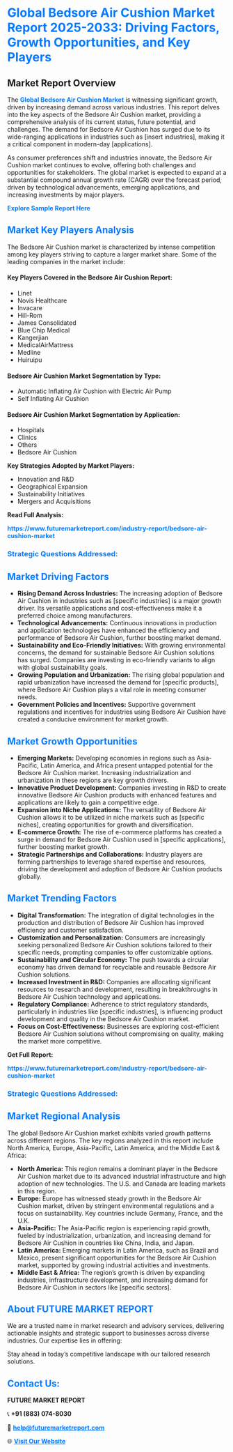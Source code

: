 <h1 style="color: #007BFF;">Global Bedsore Air Cushion Market Report 2025-2033: Driving Factors, Growth Opportunities, and Key Players</h1>

<section id="overview">
<h2>Market Report Overview</h2>
<p>The <a href="https://www.futuremarketreport.com/industry-report/bedsore-air-cushion-market" style="color: #007BFF; text-decoration: none;"><strong>Global Bedsore Air Cushion Market</strong></a> is witnessing significant growth, driven by increasing demand across various industries. This report delves into the key aspects of the Bedsore Air Cushion market, providing a comprehensive analysis of its current status, future potential, and challenges. The demand for Bedsore Air Cushion has surged due to its wide-ranging applications in industries such as [insert industries], making it a critical component in modern-day [applications].</p>
<p>As consumer preferences shift and industries innovate, the Bedsore Air Cushion market continues to evolve, offering both challenges and opportunities for stakeholders. The global market is expected to expand at a substantial compound annual growth rate (CAGR) over the forecast period, driven by technological advancements, emerging applications, and increasing investments by major players.</p>
</section>

<section id="overview">
<p><a href="https://www.futuremarketreport.com/request-sample/reportId=122523" style="color: #007BFF; text-decoration: none;"><strong>Explore Sample Report Here</strong></a></p>
</section>

<section id="key-players">
<h2 style="color: #007BFF;">Market Key Players Analysis</h2>
<p>The Bedsore Air Cushion market is characterized by intense competition among key players striving to capture a larger market share. Some of the leading companies in the market include:</p>
<h4>Key Players Covered in the Bedsore Air Cushion Report:</h4>
<ul><li>Linet</li><li>Novis Healthcare</li><li>Invacare</li><li>Hill-Rom</li><li>James Consolidated</li><li>Blue Chip Medical</li><li>Kangerjian</li><li>MedicalAirMattress</li><li>Medline</li><li>Huiruipu</li></ul>
<h4>Bedsore Air Cushion Market Segmentation by Type:</h4>
<ul><li>Automatic Inflating Air Cushion with Electric Air Pump</li><li>Self Inflating Air Cushion</li></ul>

<h4>Bedsore Air Cushion Market Segmentation by Application:</h4>
<ul><li>Hospitals</li><li>Clinics</li><li>Others</li><li>Bedsore Air Cushion</li></ul>
<p><strong>Key Strategies Adopted by Market Players:</strong></p>
<ul>
<li>Innovation and R&D</li>
<li>Geographical Expansion</li>
<li>Sustainability Initiatives</li>
<li>Mergers and Acquisitions</li>
</ul>
</section>

<section>
<p><strong>Read Full Analysis: </strong></p><a href="https://www.futuremarketreport.com/industry-report/bedsore-air-cushion-market" style="color: #007BFF; text-decoration: none;"><strong>https://www.futuremarketreport.com/industry-report/bedsore-air-cushion-market</strong></a>
<h3 style="color: #007BFF;">Strategic Questions Addressed:</h3>
</section>

<section id="driving-factors">
<h2 style="color: #007BFF;">Market Driving Factors</h2>
<ul>
<li><strong>Rising Demand Across Industries:</strong> The increasing adoption of Bedsore Air Cushion in industries such as [specific industries] is a major growth driver. Its versatile applications and cost-effectiveness make it a preferred choice among manufacturers.</li>
<li><strong>Technological Advancements:</strong> Continuous innovations in production and application technologies have enhanced the efficiency and performance of Bedsore Air Cushion, further boosting market demand.</li>
<li><strong>Sustainability and Eco-Friendly Initiatives:</strong> With growing environmental concerns, the demand for sustainable Bedsore Air Cushion solutions has surged. Companies are investing in eco-friendly variants to align with global sustainability goals.</li>
<li><strong>Growing Population and Urbanization:</strong> The rising global population and rapid urbanization have increased the demand for [specific products], where Bedsore Air Cushion plays a vital role in meeting consumer needs.</li>
<li><strong>Government Policies and Incentives:</strong> Supportive government regulations and incentives for industries using Bedsore Air Cushion have created a conducive environment for market growth.</li>
</ul>
</section>

<section id="growth-opportunities">
<h2 style="color: #007BFF;">Market Growth Opportunities</h2>
<ul>
<li><strong>Emerging Markets:</strong> Developing economies in regions such as Asia-Pacific, Latin America, and Africa present untapped potential for the Bedsore Air Cushion market. Increasing industrialization and urbanization in these regions are key growth drivers.</li>
<li><strong>Innovative Product Development:</strong> Companies investing in R&D to create innovative Bedsore Air Cushion products with enhanced features and applications are likely to gain a competitive edge.</li>
<li><strong>Expansion into Niche Applications:</strong> The versatility of Bedsore Air Cushion allows it to be utilized in niche markets such as [specific niches], creating opportunities for growth and diversification.</li>
<li><strong>E-commerce Growth:</strong> The rise of e-commerce platforms has created a surge in demand for Bedsore Air Cushion used in [specific applications], further boosting market growth.</li>
<li><strong>Strategic Partnerships and Collaborations:</strong> Industry players are forming partnerships to leverage shared expertise and resources, driving the development and adoption of Bedsore Air Cushion products globally.</li>
</ul>
</section>

<section id="trending-factors">
<h2 style="color: #007BFF;">Market Trending Factors</h2>
<ul>
<li><strong>Digital Transformation:</strong> The integration of digital technologies in the production and distribution of Bedsore Air Cushion has improved efficiency and customer satisfaction.</li>
<li><strong>Customization and Personalization:</strong> Consumers are increasingly seeking personalized Bedsore Air Cushion solutions tailored to their specific needs, prompting companies to offer customizable options.</li>
<li><strong>Sustainability and Circular Economy:</strong> The push towards a circular economy has driven demand for recyclable and reusable Bedsore Air Cushion solutions.</li>
<li><strong>Increased Investment in R&D:</strong> Companies are allocating significant resources to research and development, resulting in breakthroughs in Bedsore Air Cushion technology and applications.</li>
<li><strong>Regulatory Compliance:</strong> Adherence to strict regulatory standards, particularly in industries like [specific industries], is influencing product development and quality in the Bedsore Air Cushion market.</li>
<li><strong>Focus on Cost-Effectiveness:</strong> Businesses are exploring cost-efficient Bedsore Air Cushion solutions without compromising on quality, making the market more competitive.</li>
</ul>
</section>

<section>
<p><strong>Get Full Report: </strong></p><a href="https://www.futuremarketreport.com/industry-report/bedsore-air-cushion-market" style="color: #007BFF; text-decoration: none;"><strong>https://www.futuremarketreport.com/industry-report/bedsore-air-cushion-market</strong></a>
<h3 style="color: #007BFF;">Strategic Questions Addressed:</h3>
</section>


<section id="regional-analysis">
<h2 style="color: #007BFF;">Market Regional Analysis</h2>
<p>The global Bedsore Air Cushion market exhibits varied growth patterns across different regions. The key regions analyzed in this report include North America, Europe, Asia-Pacific, Latin America, and the Middle East & Africa:</p>
<ul>
<li><strong>North America:</strong> This region remains a dominant player in the Bedsore Air Cushion market due to its advanced industrial infrastructure and high adoption of new technologies. The U.S. and Canada are leading markets in this region.</li>
<li><strong>Europe:</strong> Europe has witnessed steady growth in the Bedsore Air Cushion market, driven by stringent environmental regulations and a focus on sustainability. Key countries include Germany, France, and the U.K.</li>
<li><strong>Asia-Pacific:</strong> The Asia-Pacific region is experiencing rapid growth, fueled by industrialization, urbanization, and increasing demand for Bedsore Air Cushion in countries like China, India, and Japan.</li>
<li><strong>Latin America:</strong> Emerging markets in Latin America, such as Brazil and Mexico, present significant opportunities for the Bedsore Air Cushion market, supported by growing industrial activities and investments.</li>
<li><strong>Middle East & Africa:</strong> The region’s growth is driven by expanding industries, infrastructure development, and increasing demand for Bedsore Air Cushion in sectors like [specific sectors].</li>
</ul>
</section>

<footer>
<h2 style="color: #007BFF;">About FUTURE MARKET REPORT</h2>
<p>We are a trusted name in market research and advisory services, delivering actionable insights and strategic support to businesses across diverse industries. Our expertise lies in offering:</p>

<p>Stay ahead in today’s competitive landscape with our tailored research solutions.</p>

<h2 style="color: #007BFF;">Contact Us:</h2>
<p><strong>FUTURE MARKET REPORT</strong></p>
<p>📞 <strong>+91 (883) 074-8030</strong></p>
<p>📧 <strong><a href="mailto:help@futuremarketreport.com" style="color: #007BFF;">help@futuremarketreport.com</a></strong></p>
<p>🌐 <strong><a href="https://www.futuremarketreport.com/" style="color: #007BFF;">Visit Our Website</a></strong></p>
</footer>